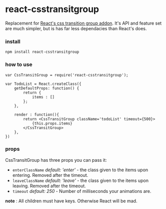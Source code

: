 # react-csstransitgroup
Replacement for [React's css transition group addon](https://facebook.github.io/react/docs/animation.html). It's API and feature set are much simpler, but is has far less dependacies than React's does.

### install

`npm install react-csstransitgroup`


### how to use

```
var CssTransitGroup = require('react-csstransitgroup');

var TodoList = React.createClass({
	getDefaultProps: function() {
		return {
			items : []
		};
	},

	render : function(){
		return <CssTransitGroup className='todoList' timeout={500}>
			{this.props.items}
		</CssTransitGroup>
	},
})
```

### props

CssTransitGroup has three props you can pass it:

* `enterClassName` *default: 'enter'* - the class given to the items upon entering. Removed after the timeout.
* `leaveClassName` *default: 'leave'* - the class given to the items upon leaving. Removed after the timeout.
* `timeout` *default: 250* - Number of milliseconds your animations are.

**note** : All children must have keys. Otherwise React will be mad.